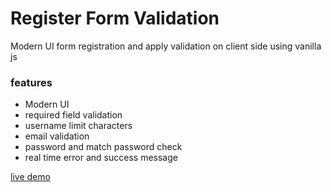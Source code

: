 # Register Form Validation

Modern UI form registration and apply validation on client side using vanilla js

### features

- Modern UI
- required field validation
- username limit characters
- email validation
- password and match password check
- real time error and success message

[live demo](https://muhib-dev.github.io/vanila-javascript-projects/register-form-validation/)
